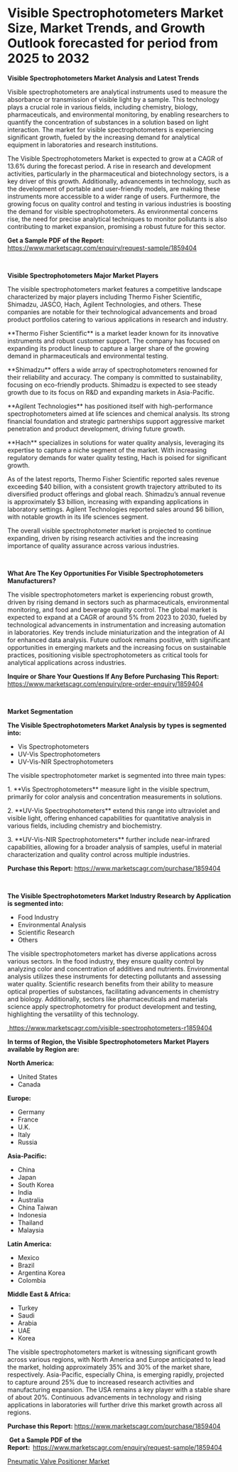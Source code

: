 <p><h1>Visible Spectrophotometers Market Size, Market Trends, and Growth Outlook forecasted for period from 2025 to 2032</h1></p><p><strong>Visible Spectrophotometers Market Analysis and Latest Trends</strong></p>
<p><p>Visible spectrophotometers are analytical instruments used to measure the absorbance or transmission of visible light by a sample. This technology plays a crucial role in various fields, including chemistry, biology, pharmaceuticals, and environmental monitoring, by enabling researchers to quantify the concentration of substances in a solution based on light interaction. The market for visible spectrophotometers is experiencing significant growth, fueled by the increasing demand for analytical equipment in laboratories and research institutions.</p><p>The Visible Spectrophotometers Market is expected to grow at a CAGR of 13.6% during the forecast period. A rise in research and development activities, particularly in the pharmaceutical and biotechnology sectors, is a key driver of this growth. Additionally, advancements in technology, such as the development of portable and user-friendly models, are making these instruments more accessible to a wider range of users. Furthermore, the growing focus on quality control and testing in various industries is boosting the demand for visible spectrophotometers. As environmental concerns rise, the need for precise analytical techniques to monitor pollutants is also contributing to market expansion, promising a robust future for this sector.</p></p>
<p><strong>Get a Sample PDF of the Report:&nbsp;</strong> <a href="https://www.marketscagr.com/enquiry/request-sample/1859404?utm_campaign=1911&utm_medium=2&utm_source=Github&utm_content=ia&utm_term=16022025&utm_id=visible-spectrophotometers">https://www.marketscagr.com/enquiry/request-sample/1859404</a></p>
<p>&nbsp;</p>
<p><strong>Visible Spectrophotometers Major Market Players</strong></p>
<p><p>The visible spectrophotometers market features a competitive landscape characterized by major players including Thermo Fisher Scientific, Shimadzu, JASCO, Hach, Agilent Technologies, and others. These companies are notable for their technological advancements and broad product portfolios catering to various applications in research and industry.</p><p>**Thermo Fisher Scientific** is a market leader known for its innovative instruments and robust customer support. The company has focused on expanding its product lineup to capture a larger share of the growing demand in pharmaceuticals and environmental testing.</p><p>**Shimadzu** offers a wide array of spectrophotometers renowned for their reliability and accuracy. The company is committed to sustainability, focusing on eco-friendly products. Shimadzu is expected to see steady growth due to its focus on R&D and expanding markets in Asia-Pacific.</p><p>**Agilent Technologies** has positioned itself with high-performance spectrophotometers aimed at life sciences and chemical analysis. Its strong financial foundation and strategic partnerships support aggressive market penetration and product development, driving future growth.</p><p>**Hach** specializes in solutions for water quality analysis, leveraging its expertise to capture a niche segment of the market. With increasing regulatory demands for water quality testing, Hach is poised for significant growth.</p><p>As of the latest reports, Thermo Fisher Scientific reported sales revenue exceeding $40 billion, with a consistent growth trajectory attributed to its diversified product offerings and global reach. Shimadzu’s annual revenue is approximately $3 billion, increasing with expanding applications in laboratory settings. Agilent Technologies reported sales around $6 billion, with notable growth in its life sciences segment.</p><p>The overall visible spectrophotometer market is projected to continue expanding, driven by rising research activities and the increasing importance of quality assurance across various industries.</p></p>
<p>&nbsp;</p>
<p><strong>What Are The Key Opportunities For Visible Spectrophotometers Manufacturers?</strong></p>
<p><p>The visible spectrophotometers market is experiencing robust growth, driven by rising demand in sectors such as pharmaceuticals, environmental monitoring, and food and beverage quality control. The global market is expected to expand at a CAGR of around 5% from 2023 to 2030, fueled by technological advancements in instrumentation and increasing automation in laboratories. Key trends include miniaturization and the integration of AI for enhanced data analysis. Future outlook remains positive, with significant opportunities in emerging markets and the increasing focus on sustainable practices, positioning visible spectrophotometers as critical tools for analytical applications across industries.</p></p>
<p><strong>Inquire or Share Your Questions If Any Before Purchasing This Report:</strong> <a href="https://www.marketscagr.com/enquiry/pre-order-enquiry/1859404?utm_campaign=1911&utm_medium=2&utm_source=Github&utm_content=ia&utm_term=16022025&utm_id=visible-spectrophotometers">https://www.marketscagr.com/enquiry/pre-order-enquiry/1859404</a></p>
<p>&nbsp;</p>
<p><strong>Market Segmentation</strong></p>
<p><strong>The Visible Spectrophotometers Market Analysis by types is segmented into:</strong></p>
<p><ul><li>Vis Spectrophotometers</li><li>UV-Vis Spectrophotometers</li><li>UV-Vis-NIR Spectrophotometers</li></ul></p>
<p><p>The visible spectrophotometer market is segmented into three main types: </p><p>1. **Vis Spectrophotometers** measure light in the visible spectrum, primarily for color analysis and concentration measurements in solutions.</p><p>2. **UV-Vis Spectrophotometers** extend this range into ultraviolet and visible light, offering enhanced capabilities for quantitative analysis in various fields, including chemistry and biochemistry. </p><p>3. **UV-Vis-NIR Spectrophotometers** further include near-infrared capabilities, allowing for a broader analysis of samples, useful in material characterization and quality control across multiple industries.</p></p>
<p><strong>Purchase this Report:&nbsp;</strong><a href="https://www.marketscagr.com/purchase/1859404?utm_campaign=1911&utm_medium=2&utm_source=Github&utm_content=ia&utm_term=16022025&utm_id=visible-spectrophotometers">https://www.marketscagr.com/purchase/1859404</a></p>
<p>&nbsp;</p>
<p><strong>The Visible Spectrophotometers Market Industry Research by Application is segmented into:</strong></p>
<p><ul><li>Food Industry</li><li>Environmental Analysis</li><li>Scientific Research</li><li>Others</li></ul></p>
<p><p>The visible spectrophotometers market has diverse applications across various sectors. In the food industry, they ensure quality control by analyzing color and concentration of additives and nutrients. Environmental analysis utilizes these instruments for detecting pollutants and assessing water quality. Scientific research benefits from their ability to measure optical properties of substances, facilitating advancements in chemistry and biology. Additionally, sectors like pharmaceuticals and materials science apply spectrophotometry for product development and testing, highlighting the versatility of this technology.</p></p>
<p><a href="https://www.marketscagr.com/visible-spectrophotometers-r1859404?utm_campaign=1911&utm_medium=2&utm_source=Github&utm_content=ia&utm_term=16022025&utm_id=visible-spectrophotometers">&nbsp;https://www.marketscagr.com/visible-spectrophotometers-r1859404</a></p>
<p><strong>In terms of Region, the Visible Spectrophotometers Market Players available by Region are:</strong></p>
<p>
    <p> <strong> North America: </strong>
        <ul>
            <li>United States</li>
            <li>Canada</li>
        </ul>
        </p> 
    <p> <strong> Europe: </strong>
        <ul>
            <li>Germany</li>
            <li>France</li>
            <li>U.K.</li>
            <li>Italy</li>
            <li>Russia</li>
        </ul>
        </p> 
    <p> <strong> Asia-Pacific: </strong>
        <ul>
            <li>China</li>
            <li>Japan</li>
            <li>South Korea</li>
            <li>India</li>
            <li>Australia</li>
            <li>China Taiwan</li>
            <li>Indonesia</li>
            <li>Thailand</li>
            <li>Malaysia</li>
        </ul>
        </p> 
    <p> <strong> Latin America: </strong>
        <ul>
            <li>Mexico</li>
            <li>Brazil</li>
            <li>Argentina Korea</li>
            <li>Colombia</li>
        </ul>
        </p> 
    <p> <strong> Middle East & Africa: </strong>
        <ul>
            <li>Turkey</li>
            <li>Saudi</li>
            <li>Arabia</li>
            <li>UAE</li>
            <li>Korea</li>
        </ul>
    </p>
    </p>
<p><p>The visible spectrophotometers market is witnessing significant growth across various regions, with North America and Europe anticipated to lead the market, holding approximately 35% and 30% of the market share, respectively. Asia-Pacific, especially China, is emerging rapidly, projected to capture around 25% due to increased research activities and manufacturing expansion. The USA remains a key player with a stable share of about 20%. Continuous advancements in technology and rising applications in laboratories will further drive this market growth across all regions.</p></p>
<p><strong>Purchase this Report: </strong><a href="https://www.marketscagr.com/purchase/1859404?utm_campaign=1911&utm_medium=2&utm_source=Github&utm_content=ia&utm_term=16022025&utm_id=visible-spectrophotometers">https://www.marketscagr.com/purchase/1859404</a></p>
<p>&nbsp;<strong>Get a Sample PDF of the Report:&nbsp;&nbsp;</strong><a href="https://www.marketscagr.com/enquiry/request-sample/1859404?utm_campaign=1911&utm_medium=2&utm_source=Github&utm_content=ia&utm_term=16022025&utm_id=visible-spectrophotometers">https://www.marketscagr.com/enquiry/request-sample/1859404</a></p>
<p><strong></strong></p>
<p><p><a href="https://github.com/mauripalmi/Market-Research-Report-List-6/blob/main/pneumatic-valve-positioner-market.md?utm_campaign=1911&utm_medium=2&utm_source=Github&utm_content=ia&utm_term=16022025&utm_id=visible-spectrophotometers">Pneumatic Valve Positioner Market</a></p></p>